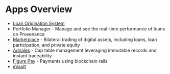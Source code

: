 # Apps Overview



* [Loan Origination System](loan-origination-system-los/) 
* Portfolio Manager - Manage and see the real-time performance of loans on Provenance
* [Marketplace]() - Bilateral trading of digital assets, including loans, loan participation, and private equity
* [Adnales](www.adnales.com) - Cap table management leveraging immutable records and instant traceability
* [Figure Pay](www.figurepay.com) - Payments using blockchain rails
* [eVault](evault.md)

